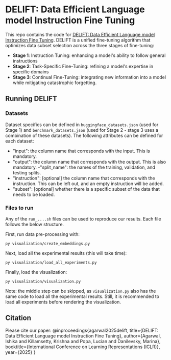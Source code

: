 # DELIFT: Data Efficient Language model Instruction Fine Tuning

This repo contains the code for [DELIFT: Data Efficient Language model Instruction Fine Tuning](https://arxiv.org/abs/LINK). DELIFT is a unified fine-tuning algorithm that optimizes data subset selection across the three stages of fine-tuning:
- **Stage 1**: Instruction Tuning: enhancing a model's ability to follow general instructions
- **Stage 2**: Task-Specific Fine-Tuning: refining a model's expertise in specific domains
- **Stage 3**: Continual Fine-Tuning: integrating new information into a model while mitigating catastrophic forgetting.

## Running DELIFT
### Datasets
Dataset specifics can be defined in `huggingface_datasets.json` (used for Stage 1) and `benchmark_datasets.json` (used for Stage 2 - stage 3 uses a combination of these datasets). The following attributes can be defined for each dataset:
- "input": the column name that corresponds with the input. This is mandatory.
- "output": the column name that corresponds with the output. This is also mandatory.
-"split_name": the names of the training, validation, and testing splits.
- "instruction": [optional] the column name that corresponds with the instruction. This can be left out, and an empty instruction will be added.
- "subset": [optional] whether there is a specific subset of the data that needs to be loaded.

### Files to run

Any of the `run_....sh` files can be used to reproduce our results. Each file follows the below structure.

First, run data pre-processing with:
```
py visualization/create_embeddings.py
```

Next, load all the experimental results (this will take time):
```
py visualization/load_all_experiments.py
```

Finally, load the visualization:
```
py visualization/visualization.py
```

Note: the middle step can be skipped, as `visualization.py` also has the same code to load all the experimental results. Still, it is recommended to load all experiments before rendering the visualization.

## Citation
Please cite our paper:
@inproceedings{agarwal2025delift,
   title={DELIFT: Data Efficient Language model Instruction Fine Tuning},
   author={Agarwal, Ishika and Killamsetty, Krishna and Popa, Lucian and Danilevsky, Marina},
   booktitle={International Conference on Learning Representations (ICLR)},
   year={2025}
}
